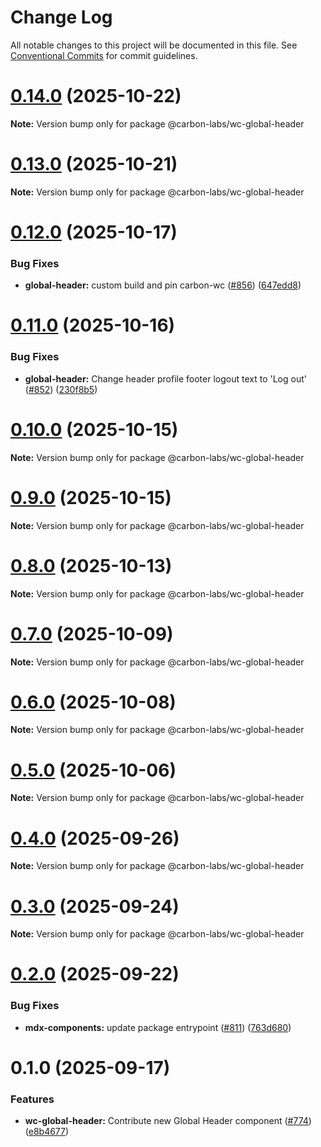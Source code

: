 # Change Log

All notable changes to this project will be documented in this file.
See [Conventional Commits](https://conventionalcommits.org) for commit guidelines.

# [0.14.0](https://github.com/carbon-design-system/carbon-labs/compare/@carbon-labs/wc-global-header@0.13.0...@carbon-labs/wc-global-header@0.14.0) (2025-10-22)

**Note:** Version bump only for package @carbon-labs/wc-global-header





# [0.13.0](https://github.com/carbon-design-system/carbon-labs/compare/@carbon-labs/wc-global-header@0.12.0...@carbon-labs/wc-global-header@0.13.0) (2025-10-21)

**Note:** Version bump only for package @carbon-labs/wc-global-header





# [0.12.0](https://github.com/carbon-design-system/carbon-labs/compare/@carbon-labs/wc-global-header@0.11.0...@carbon-labs/wc-global-header@0.12.0) (2025-10-17)


### Bug Fixes

* **global-header:** custom build and pin carbon-wc ([#856](https://github.com/carbon-design-system/carbon-labs/issues/856)) ([647edd8](https://github.com/carbon-design-system/carbon-labs/commit/647edd87e8fde6305c65a417aaa1f917f8fcccb6))





# [0.11.0](https://github.com/carbon-design-system/carbon-labs/compare/@carbon-labs/wc-global-header@0.10.0...@carbon-labs/wc-global-header@0.11.0) (2025-10-16)


### Bug Fixes

* **global-header:** Change header profile footer logout text to 'Log out' ([#852](https://github.com/carbon-design-system/carbon-labs/issues/852)) ([230f8b5](https://github.com/carbon-design-system/carbon-labs/commit/230f8b53a858ec5cc438c5aa5598f41cd036d0be))





# [0.10.0](https://github.com/carbon-design-system/carbon-labs/compare/@carbon-labs/wc-global-header@0.9.0...@carbon-labs/wc-global-header@0.10.0) (2025-10-15)

**Note:** Version bump only for package @carbon-labs/wc-global-header





# [0.9.0](https://github.com/carbon-design-system/carbon-labs/compare/@carbon-labs/wc-global-header@0.8.0...@carbon-labs/wc-global-header@0.9.0) (2025-10-15)

**Note:** Version bump only for package @carbon-labs/wc-global-header





# [0.8.0](https://github.com/carbon-design-system/carbon-labs/compare/@carbon-labs/wc-global-header@0.7.0...@carbon-labs/wc-global-header@0.8.0) (2025-10-13)

**Note:** Version bump only for package @carbon-labs/wc-global-header





# [0.7.0](https://github.com/carbon-design-system/carbon-labs/compare/@carbon-labs/wc-global-header@0.6.0...@carbon-labs/wc-global-header@0.7.0) (2025-10-09)

**Note:** Version bump only for package @carbon-labs/wc-global-header





# [0.6.0](https://github.com/carbon-design-system/carbon-labs/compare/@carbon-labs/wc-global-header@0.5.0...@carbon-labs/wc-global-header@0.6.0) (2025-10-08)

**Note:** Version bump only for package @carbon-labs/wc-global-header





# [0.5.0](https://github.com/carbon-design-system/carbon-labs/compare/@carbon-labs/wc-global-header@0.4.0...@carbon-labs/wc-global-header@0.5.0) (2025-10-06)

**Note:** Version bump only for package @carbon-labs/wc-global-header





# [0.4.0](https://github.com/carbon-design-system/carbon-labs/compare/@carbon-labs/wc-global-header@0.3.0...@carbon-labs/wc-global-header@0.4.0) (2025-09-26)

**Note:** Version bump only for package @carbon-labs/wc-global-header





# [0.3.0](https://github.com/carbon-design-system/carbon-labs/compare/@carbon-labs/wc-global-header@0.2.0...@carbon-labs/wc-global-header@0.3.0) (2025-09-24)

**Note:** Version bump only for package @carbon-labs/wc-global-header





# [0.2.0](https://github.com/carbon-design-system/carbon-labs/compare/@carbon-labs/wc-global-header@0.1.0...@carbon-labs/wc-global-header@0.2.0) (2025-09-22)


### Bug Fixes

* **mdx-components:** update package entrypoint ([#811](https://github.com/carbon-design-system/carbon-labs/issues/811)) ([763d680](https://github.com/carbon-design-system/carbon-labs/commit/763d6803e47446cbd336dec9a5be75afde23f6e7))





# 0.1.0 (2025-09-17)


### Features

* **wc-global-header:** Contribute new Global Header component ([#774](https://github.com/carbon-design-system/carbon-labs/issues/774)) ([e8b4677](https://github.com/carbon-design-system/carbon-labs/commit/e8b4677780d68f8ccf02860e327fcaa1d7a3c833))
